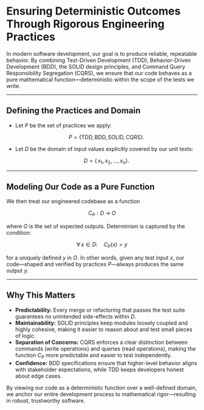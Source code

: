 # Ensuring Deterministic Outcomes Through Rigorous Engineering Practices

In modern software development, our goal is to produce reliable, repeatable behavior. By combining Test-Driven Development (TDD), Behavior-Driven Development (BDD), the SOLID design principles, and Command Query Responsibility Segregation (CQRS), we ensure that our code behaves as a pure mathematical function—deterministic within the scope of the tests we write.

---

## Defining the Practices and Domain

* Let $P$ be the set of practices we apply:

  $$
    P = \{\mathrm{TDD}, \, \mathrm{BDD}, \, \mathrm{SOLID}, \, \mathrm{CQRS}\}.
  $$

* Let $D$ be the domain of input values explicitly covered by our unit tests:

  $$
    D = \{\,x_1, x_2, \dots, x_n\}.
  $$

---

## Modeling Our Code as a Pure Function

We then treat our engineered codebase as a function

$$C_P : D \;\longrightarrow\; O$$

where $O$ is the set of expected outputs. Determinism is captured by the condition:

$$\forall\,x \in D:\quad C_P(x) = y$$

for a uniquely defined $y$ in $O$. In other words, given any test input $x$, our code—shaped and verified by practices $P$—always produces the same output $y$.

---

## Why This Matters

* **Predictability:** Every merge or refactoring that passes the test suite guarantees no unintended side-effects within $D$.
* **Maintainability:** SOLID principles keep modules loosely coupled and highly cohesive, making it easier to reason about and test small pieces of logic.
* **Separation of Concerns:** CQRS enforces a clear distinction between commands (write operations) and queries (read operations), making the function $C_P$ more predictable and easier to test independently.
* **Confidence:** BDD specifications ensure that higher-level behavior aligns with stakeholder expectations, while TDD keeps developers honest about edge cases.

By viewing our code as a deterministic function over a well-defined domain, we anchor our entire development process to mathematical rigor—resulting in robust, trustworthy software.
